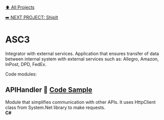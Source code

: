 [:arrow_up: All Projects](/README.md)

[:arrow_right: NEXT PROJECT: ShipIt](/PROJECTS/SHIPIT/SHIPIT.md)

# ASC3
Integrator with external services. Application that ensures transfer of data between internal system with external services such as: Allegro, Amazon, InPost, DPD, FedEx.

Code modules:

## APIHandler :link: [Code Sample](/PROJECTS/TEMPLATES/404.md)
Module that simplifies communication with other APIs. It uses HttpClient class from System.Net library to make requests.\
**C#**

